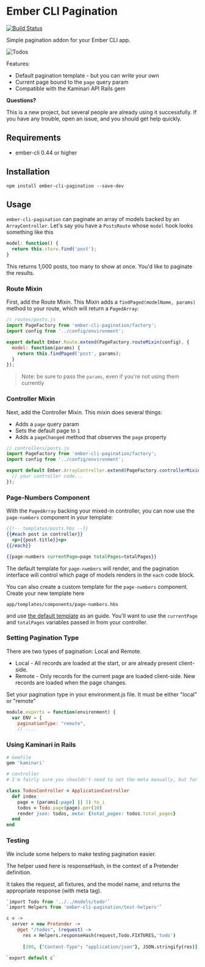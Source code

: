 # Ember CLI Pagination

[![Build Status](https://travis-ci.org/mharris717/ember-cli-pagination.svg?branch=master)](https://travis-ci.org/mharris717/ember-cli-pagination)

Simple pagination addon for your Ember CLI app.

![Todos](https://raw.githubusercontent.com/mharris717/ember-cli-pagination/master/screenshots/todos.png)

Features: 

 - Default pagination template - but you can write your own
 - Current page bound to the `page` query param
 - Compatible with the Kaminari API Rails gem

**Questions?**

This is a new project, but several people are already using it successfully. If you have any trouble, open an issue, and you should get help quickly.

## Requirements

- ember-cli 0.44 or higher

## Installation

```
npm install ember-cli-pagination --save-dev
```

## Usage

`ember-cli-pagination` can paginate an array of models backed by an `ArrayController`. Let's say you have a `PostsRoute` whose `model` hook looks something like this

```js
model: function() {
  return this.store.find('post');
}
```

This returns 1,000 posts, too many to show at once. You'd like to paginate the results.

### Route Mixin

First, add the Route Mixin. This Mixin adds a `findPaged(modelName, params)` method to your route, which will
return a `PagedArray`:

```javascript
// routes/posts.js
import PageFactory from 'ember-cli-pagination/factory';
import config from '../config/environment';

export default Ember.Route.extend(PageFactory.routeMixin(config), {
  model: function(params) {
    return this.findPaged('post', params);
  }
});
```

> Note: be sure to pass the `params`, even if you're not using them currently

### Controller Mixin

Next, add the Controller Mixin. This mixin does several things:  

 - Adds a `page` query param
 - Sets the default page to `1`
 - Adds a `pageChanged` method that observes the `page` property

```javascript
// controllers/posts.js
import PageFactory from 'ember-cli-pagination/factory';
import config from '../config/environment';

export default Ember.ArrayController.extend(PageFactory.controllerMixin(config), {
  // your controller code...
});
```

### Page-Numbers Component

With the `PagedArray` backing your mixed-in controller, you can now use the `page-numbers`
component in your template:

```handlebars
{{!-- templates/posts.hbs --}}
{{#each post in controller}}
  <p>{{post.title}}<p>
{{/each}}

{{page-numbers currentPage=page totalPages=totalPages}}
```

The default template for `page-numbers` will render, and the pagination interface will control
which page of models renders in the `each` code block.

You can also create a custom template for the `page-numbers` component. Create your new template here

```
app/templates/components/page-numbers.hbs
```

and use [the default template](https://github.com/mharris717/ember-cli-pagination/blob/master/app/templates/components/page-numbers.hbs) as an guide. You'll want to use the `currentPage` and `totalPages` variables passed in from your controller.

### Setting Pagination Type

There are two types of pagination: Local and Remote.

* Local - All records are loaded at the start, or are already present client-side. 
* Remote - Only records for the current page are loaded client-side. New records are loaded when the page changes.

Set your pagination type in your environment.js file. It must be either "local" or "remote"

```javascript
module.exports = function(environment) {
  var ENV = {
    paginationType: "remote", 
    // ....
```


### Using Kaminari in Rails

```ruby
# Gemfile
gem 'kaminari'
```

```ruby
# controller
# I'm fairly sure you shouldn't need to set the meta manually, but for now that's what I'm doing.

class TodosController < ApplicationController
  def index
    page = (params[:page] || 1).to_i
    todos = Todo.page(page).per(10)
    render json: todos, meta: {total_pages: todos.total_pages}
  end
end
```


### Testing

We include some helpers to make testing pagination easier. 

The helper used here is responseHash, in the context of a Pretender definition.

It takes the request, all fixtures, and the model name, and returns the appropriate response (with meta tag).

```coffeescript
`import Todo from '../../models/todo'`
`import Helpers from 'ember-cli-pagination/test-helpers'`

c = ->
  server = new Pretender ->
    @get "/todos", (request) ->
      res = Helpers.responseHash(request,Todo.FIXTURES,'todo')
      
      [200, {"Content-Type": "application/json"}, JSON.stringify(res)]

`export default c`
```
